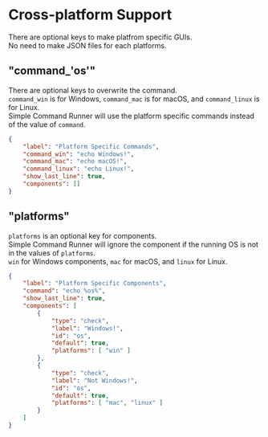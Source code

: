 # Cross-platform Support

There are optional keys to make platfrom specific GUIs.  
No need to make JSON files for each platforms.  

## "command_'os'"

There are optional keys to overwrite the command.  
`command_win` is for Windows, `command_mac` is for macOS, and `command_linux` is for Linux.  
Simple Command Runner will use the platform specific commands instead of the value of `command`.  

```json
{
    "label": "Platform Specific Commands",
    "command_win": "echo Windows!",
    "command_mac": "echo macOS!",
    "command_linux": "echo Linux!",
    "show_last_line": true,
    "components": []
}
```

## "platforms"

`platforms` is an optional key for components.  
Simple Command Runner will ignore the component if the running OS is not in the values of `platforms`.  
`win` for Windows components, `mac` for macOS, and `linux` for Linux.  

```json
{
    "label": "Platform Specific Components",
    "command": "echo %os%",
    "show_last_line": true,
    "components": [
        {
            "type": "check",
            "label": "Windows!",
            "id": "os",
            "default": true,
            "platforms": [ "win" ]
        },
        {
            "type": "check",
            "label": "Not Windows!",
            "id": "os",
            "default": true,
            "platforms": [ "mac", "linux" ]
        }
    ]
}
```
